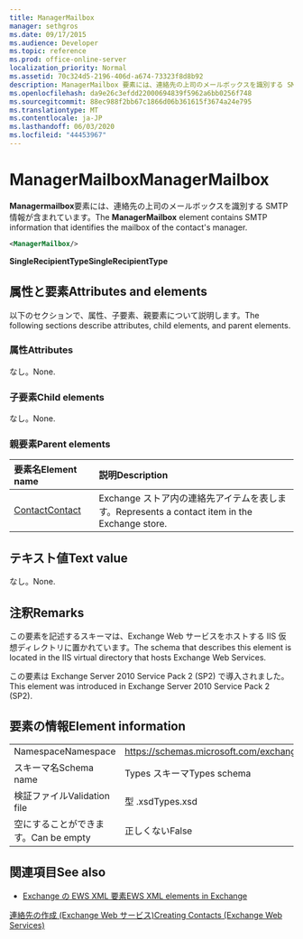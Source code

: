 ```yaml
---
title: ManagerMailbox
manager: sethgros
ms.date: 09/17/2015
ms.audience: Developer
ms.topic: reference
ms.prod: office-online-server
localization_priority: Normal
ms.assetid: 70c324d5-2196-406d-a674-73323f8d8b92
description: ManagerMailbox 要素には、連絡先の上司のメールボックスを識別する SMTP 情報が含まれています。
ms.openlocfilehash: da9e26c3efdd22000694839f5962a6bb0256f748
ms.sourcegitcommit: 88ec988f2bb67c1866d06b361615f3674a24e795
ms.translationtype: MT
ms.contentlocale: ja-JP
ms.lasthandoff: 06/03/2020
ms.locfileid: "44453967"
---
```

# <a name="managermailbox"></a><span data-ttu-id="f897f-103">ManagerMailbox</span><span class="sxs-lookup"><span data-stu-id="f897f-103">ManagerMailbox</span></span>

<span data-ttu-id="f897f-104">**Managermailbox**要素には、連絡先の上司のメールボックスを識別する SMTP 情報が含まれています。</span><span class="sxs-lookup"><span data-stu-id="f897f-104">The **ManagerMailbox** element contains SMTP information that identifies the mailbox of the contact's manager.</span></span> 
  
```XML
<ManagerMailbox/>
```

 <span data-ttu-id="f897f-105">**SingleRecipientType**</span><span class="sxs-lookup"><span data-stu-id="f897f-105">**SingleRecipientType**</span></span>
## <a name="attributes-and-elements"></a><span data-ttu-id="f897f-106">属性と要素</span><span class="sxs-lookup"><span data-stu-id="f897f-106">Attributes and elements</span></span>

<span data-ttu-id="f897f-107">以下のセクションで、属性、子要素、親要素について説明します。</span><span class="sxs-lookup"><span data-stu-id="f897f-107">The following sections describe attributes, child elements, and parent elements.</span></span>
  
### <a name="attributes"></a><span data-ttu-id="f897f-108">属性</span><span class="sxs-lookup"><span data-stu-id="f897f-108">Attributes</span></span>

<span data-ttu-id="f897f-109">なし。</span><span class="sxs-lookup"><span data-stu-id="f897f-109">None.</span></span>
  
### <a name="child-elements"></a><span data-ttu-id="f897f-110">子要素</span><span class="sxs-lookup"><span data-stu-id="f897f-110">Child elements</span></span>

<span data-ttu-id="f897f-111">なし。</span><span class="sxs-lookup"><span data-stu-id="f897f-111">None.</span></span>
  
### <a name="parent-elements"></a><span data-ttu-id="f897f-112">親要素</span><span class="sxs-lookup"><span data-stu-id="f897f-112">Parent elements</span></span>

|<span data-ttu-id="f897f-113">**要素名**</span><span class="sxs-lookup"><span data-stu-id="f897f-113">**Element name**</span></span>|<span data-ttu-id="f897f-114">**説明**</span><span class="sxs-lookup"><span data-stu-id="f897f-114">**Description**</span></span>|
|:-----|:-----|
|[<span data-ttu-id="f897f-115">Contact</span><span class="sxs-lookup"><span data-stu-id="f897f-115">Contact</span></span>](contact.md) <br/> |<span data-ttu-id="f897f-116">Exchange ストア内の連絡先アイテムを表します。</span><span class="sxs-lookup"><span data-stu-id="f897f-116">Represents a contact item in the Exchange store.</span></span>  <br/> |
   
## <a name="text-value"></a><span data-ttu-id="f897f-117">テキスト値</span><span class="sxs-lookup"><span data-stu-id="f897f-117">Text value</span></span>

<span data-ttu-id="f897f-118">なし。</span><span class="sxs-lookup"><span data-stu-id="f897f-118">None.</span></span>
  
## <a name="remarks"></a><span data-ttu-id="f897f-119">注釈</span><span class="sxs-lookup"><span data-stu-id="f897f-119">Remarks</span></span>

<span data-ttu-id="f897f-120">この要素を記述するスキーマは、Exchange Web サービスをホストする IIS 仮想ディレクトリに置かれています。</span><span class="sxs-lookup"><span data-stu-id="f897f-120">The schema that describes this element is located in the IIS virtual directory that hosts Exchange Web Services.</span></span>
  
<span data-ttu-id="f897f-121">この要素は Exchange Server 2010 Service Pack 2 (SP2) で導入されました。</span><span class="sxs-lookup"><span data-stu-id="f897f-121">This element was introduced in Exchange Server 2010 Service Pack 2 (SP2).</span></span>
  
## <a name="element-information"></a><span data-ttu-id="f897f-122">要素の情報</span><span class="sxs-lookup"><span data-stu-id="f897f-122">Element information</span></span>

|||
|:-----|:-----|
|<span data-ttu-id="f897f-123">Namespace</span><span class="sxs-lookup"><span data-stu-id="f897f-123">Namespace</span></span>  <br/> |https://schemas.microsoft.com/exchange/services/2006/types  <br/> |
|<span data-ttu-id="f897f-124">スキーマ名</span><span class="sxs-lookup"><span data-stu-id="f897f-124">Schema name</span></span>  <br/> |<span data-ttu-id="f897f-125">Types スキーマ</span><span class="sxs-lookup"><span data-stu-id="f897f-125">Types schema</span></span>  <br/> |
|<span data-ttu-id="f897f-126">検証ファイル</span><span class="sxs-lookup"><span data-stu-id="f897f-126">Validation file</span></span>  <br/> |<span data-ttu-id="f897f-127">型 .xsd</span><span class="sxs-lookup"><span data-stu-id="f897f-127">Types.xsd</span></span>  <br/> |
|<span data-ttu-id="f897f-128">空にすることができます。</span><span class="sxs-lookup"><span data-stu-id="f897f-128">Can be empty</span></span>  <br/> |<span data-ttu-id="f897f-129">正しくない</span><span class="sxs-lookup"><span data-stu-id="f897f-129">False</span></span>  <br/> |
   
## <a name="see-also"></a><span data-ttu-id="f897f-130">関連項目</span><span class="sxs-lookup"><span data-stu-id="f897f-130">See also</span></span>



- [<span data-ttu-id="f897f-131">Exchange の EWS XML 要素</span><span class="sxs-lookup"><span data-stu-id="f897f-131">EWS XML elements in Exchange</span></span>](ews-xml-elements-in-exchange.md)


[<span data-ttu-id="f897f-132">連絡先の作成 (Exchange Web サービス)</span><span class="sxs-lookup"><span data-stu-id="f897f-132">Creating Contacts (Exchange Web Services)</span></span>](https://msdn.microsoft.com/library/4845917e-70d1-481c-bbd7-011ec6571789%28Office.15%29.aspx)

